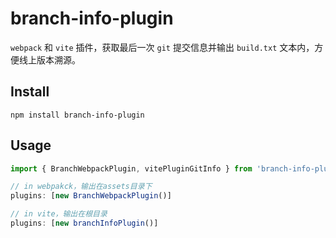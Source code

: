 # branch-info-plugin
`webpack` 和 `vite` 插件，获取最后一次 `git` 提交信息并输出 `build.txt` 文本内，方便线上版本溯源。

## Install
`npm install branch-info-plugin`
## Usage
```js
import { BranchWebpackPlugin, vitePluginGitInfo } from 'branch-info-plugin'

// in webpakck，输出在assets目录下
plugins: [new BranchWebpackPlugin()]

// in vite，输出在根目录
plugins: [new branchInfoPlugin()]
```
